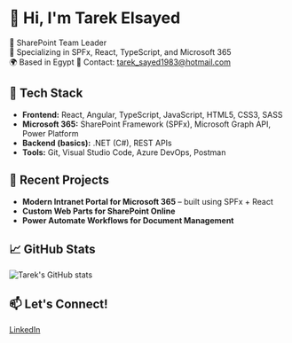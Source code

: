 # 👋 Hi, I'm Tarek Elsayed

🎯 SharePoint Team Leader  
💼 Specializing in SPFx, React, TypeScript, and Microsoft 365  
🌍 Based in Egypt 
📧 Contact: tarek_sayed1983@hotmail.com  

## 🚀 Tech Stack
- **Frontend:** React, Angular, TypeScript, JavaScript, HTML5, CSS3, SASS
- **Microsoft 365:** SharePoint Framework (SPFx), Microsoft Graph API, Power Platform
- **Backend (basics):** .NET (C#), REST APIs
- **Tools:** Git, Visual Studio Code, Azure DevOps, Postman

## 🔧 Recent Projects
- **Modern Intranet Portal for Microsoft 365** – built using SPFx + React  
- **Custom Web Parts for SharePoint Online**  
- **Power Automate Workflows for Document Management**

## 📈 GitHub Stats
![Tarek's GitHub stats](https://github-readme-stats.vercel.app/api?username=tarekgit&show_icons=true&theme=default)

## 📫 Let's Connect!
[LinkedIn](https://www.linkedin.com/in/tareksayed1983/)
